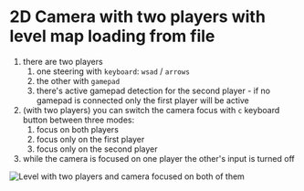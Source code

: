 # 2D Camera with two players with level map loading from file

1. there are two players
   1. one steering with `keyboard`: `wsad` / `arrows`
   2. the other with `gamepad`
   3. there's active gamepad detection for the second player - if no gamepad is connected only the first player will be active
2. (with two players) you can switch the camera focus with `c` keyboard button between three modes:
   1. focus on both players
   2. focus only on the first player
   3. focus only on the second player
3. while the camera is focused on one player the other's input is turned off

![Level with two players and camera focused on both of them](visualisation.gif)